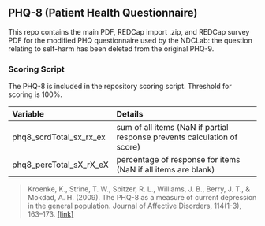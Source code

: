 ## PHQ-8 (Patient Health Questionnaire)

This repo contains the main PDF, REDCap import .zip, and REDCap survey PDF for the modified PHQ questionnaire used by the NDCLab: the question relating to self-harm has been deleted from the original PHQ-9.


### Scoring Script
The PHQ-8 is included in the repository scoring script. Threshold for scoring is 100%. 

| Variable | Details |
| :--  | :--  |
| phq8_scrdTotal_sx_rx_ex | sum of all items (NaN if partial response prevents calculation of score) |
| phq8_percTotal_sX_rX_eX | percentage of response for items (NaN if all items are blank) |

> Kroenke, K., Strine, T. W., Spitzer, R. L., Williams, J. B., Berry, J. T., & Mokdad, A. H. (2009). The PHQ-8 as a measure of current depression in the general population. Journal of Affective Disorders, 114(1-3), 163–173. [[link]](https://pubmed.ncbi.nlm.nih.gov/18752852/)
